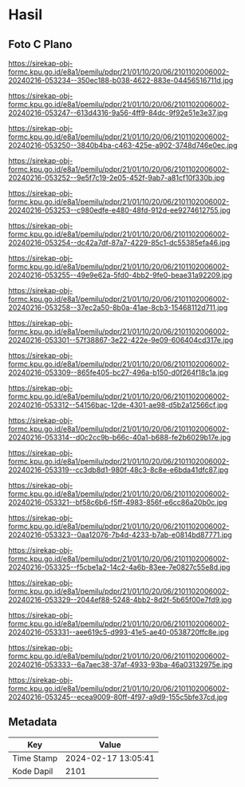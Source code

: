 # Hasil

## Foto C Plano

https://sirekap-obj-formc.kpu.go.id/e8a1/pemilu/pdpr/21/01/10/20/06/2101102006002-20240216-053234--350ec188-b038-4622-883e-04456516711d.jpg

https://sirekap-obj-formc.kpu.go.id/e8a1/pemilu/pdpr/21/01/10/20/06/2101102006002-20240216-053247--613d4316-9a56-4ff9-84dc-9f92e51e3e37.jpg

https://sirekap-obj-formc.kpu.go.id/e8a1/pemilu/pdpr/21/01/10/20/06/2101102006002-20240216-053250--3840b4ba-c463-425e-a902-3748d746e0ec.jpg

https://sirekap-obj-formc.kpu.go.id/e8a1/pemilu/pdpr/21/01/10/20/06/2101102006002-20240216-053252--9e5f7c19-2e05-452f-9ab7-a81cf10f330b.jpg

https://sirekap-obj-formc.kpu.go.id/e8a1/pemilu/pdpr/21/01/10/20/06/2101102006002-20240216-053253--c980edfe-e480-48fd-912d-ee9274612755.jpg

https://sirekap-obj-formc.kpu.go.id/e8a1/pemilu/pdpr/21/01/10/20/06/2101102006002-20240216-053254--dc42a7df-87a7-4229-85c1-dc55385efa46.jpg

https://sirekap-obj-formc.kpu.go.id/e8a1/pemilu/pdpr/21/01/10/20/06/2101102006002-20240216-053255--49e9e62a-5fd0-4bb2-9fe0-beae31a92209.jpg

https://sirekap-obj-formc.kpu.go.id/e8a1/pemilu/pdpr/21/01/10/20/06/2101102006002-20240216-053258--37ec2a50-8b0a-41ae-8cb3-15468112d711.jpg

https://sirekap-obj-formc.kpu.go.id/e8a1/pemilu/pdpr/21/01/10/20/06/2101102006002-20240216-053301--57f38867-3e22-422e-9e09-606404cd317e.jpg

https://sirekap-obj-formc.kpu.go.id/e8a1/pemilu/pdpr/21/01/10/20/06/2101102006002-20240216-053309--865fe405-bc27-496a-b150-d0f264f18c1a.jpg

https://sirekap-obj-formc.kpu.go.id/e8a1/pemilu/pdpr/21/01/10/20/06/2101102006002-20240216-053312--54156bac-12de-4301-ae98-d5b2a12566cf.jpg

https://sirekap-obj-formc.kpu.go.id/e8a1/pemilu/pdpr/21/01/10/20/06/2101102006002-20240216-053314--d0c2cc9b-b66c-40a1-b688-fe2b6029b17e.jpg

https://sirekap-obj-formc.kpu.go.id/e8a1/pemilu/pdpr/21/01/10/20/06/2101102006002-20240216-053319--cc3db8d1-980f-48c3-8c8e-e6bda41dfc87.jpg

https://sirekap-obj-formc.kpu.go.id/e8a1/pemilu/pdpr/21/01/10/20/06/2101102006002-20240216-053321--bf58c6b6-f5ff-4983-856f-e6cc86a20b0c.jpg

https://sirekap-obj-formc.kpu.go.id/e8a1/pemilu/pdpr/21/01/10/20/06/2101102006002-20240216-053323--0aa12076-7b4d-4233-b7ab-e0814bd87771.jpg

https://sirekap-obj-formc.kpu.go.id/e8a1/pemilu/pdpr/21/01/10/20/06/2101102006002-20240216-053325--f5cbe1a2-14c2-4a6b-83ee-7e0827c55e8d.jpg

https://sirekap-obj-formc.kpu.go.id/e8a1/pemilu/pdpr/21/01/10/20/06/2101102006002-20240216-053329--2044ef88-5248-4bb2-8d2f-5b65f00e7fd9.jpg

https://sirekap-obj-formc.kpu.go.id/e8a1/pemilu/pdpr/21/01/10/20/06/2101102006002-20240216-053331--aee619c5-d993-41e5-ae40-0538720ffc8e.jpg

https://sirekap-obj-formc.kpu.go.id/e8a1/pemilu/pdpr/21/01/10/20/06/2101102006002-20240216-053333--6a7aec38-37af-4933-93ba-46a03132975e.jpg

https://sirekap-obj-formc.kpu.go.id/e8a1/pemilu/pdpr/21/01/10/20/06/2101102006002-20240216-053245--ecea9009-80ff-4f97-a9d9-155c5bfe37cd.jpg


## Metadata

| Key        | Value               |
| ---------- | ------------------- |
| Time Stamp | 2024-02-17 13:05:41 |
| Kode Dapil | 2101                |




